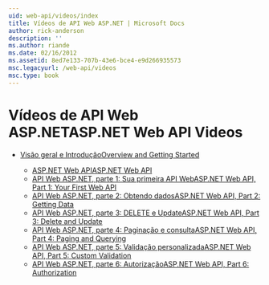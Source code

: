 ```yaml
---
uid: web-api/videos/index
title: Vídeos de API Web ASP.NET | Microsoft Docs
author: rick-anderson
description: ''
ms.author: riande
ms.date: 02/16/2012
ms.assetid: 8ed7e133-707b-43e6-bce4-e9d266935573
msc.legacyurl: /web-api/videos
msc.type: book
---
```

<a name="aspnet-web-api-videos"></a><span data-ttu-id="ab43f-102">Vídeos de API Web ASP.NET</span><span class="sxs-lookup"><span data-stu-id="ab43f-102">ASP.NET Web API Videos</span></span>
====================
- [<span data-ttu-id="ab43f-103">Visão geral e Introdução</span><span class="sxs-lookup"><span data-stu-id="ab43f-103">Overview and Getting Started</span></span>](getting-started/index.md)

    - [<span data-ttu-id="ab43f-104">ASP.NET Web API</span><span class="sxs-lookup"><span data-stu-id="ab43f-104">ASP.NET Web API</span></span>](getting-started/aspnet-web-api.md)
    - [<span data-ttu-id="ab43f-105">API Web ASP.NET, parte 1: Sua primeira API Web</span><span class="sxs-lookup"><span data-stu-id="ab43f-105">ASP.NET Web API, Part 1: Your First Web API</span></span>](getting-started/your-first-web-api.md)
    - [<span data-ttu-id="ab43f-106">API Web ASP.NET, parte 2: Obtendo dados</span><span class="sxs-lookup"><span data-stu-id="ab43f-106">ASP.NET Web API, Part 2: Getting Data</span></span>](getting-started/getting-data.md)
    - [<span data-ttu-id="ab43f-107">API Web ASP.NET, parte 3: DELETE e Update</span><span class="sxs-lookup"><span data-stu-id="ab43f-107">ASP.NET Web API, Part 3: Delete and Update</span></span>](getting-started/delete-and-update.md)
    - [<span data-ttu-id="ab43f-108">API Web ASP.NET, parte 4: Paginação e consulta</span><span class="sxs-lookup"><span data-stu-id="ab43f-108">ASP.NET Web API, Part 4: Paging and Querying</span></span>](getting-started/paging-and-querying.md)
    - [<span data-ttu-id="ab43f-109">API Web ASP.NET, parte 5: Validação personalizada</span><span class="sxs-lookup"><span data-stu-id="ab43f-109">ASP.NET Web API, Part 5: Custom Validation</span></span>](getting-started/custom-validation.md)
    - [<span data-ttu-id="ab43f-110">API Web ASP.NET, parte 6: Autorização</span><span class="sxs-lookup"><span data-stu-id="ab43f-110">ASP.NET Web API, Part 6: Authorization</span></span>](getting-started/authorization.md)

